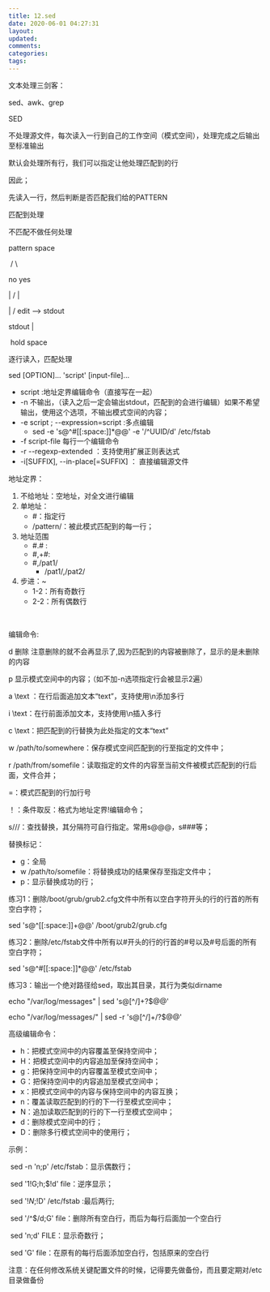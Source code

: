 ```yaml
---
title: 12.sed
date: 2020-06-01 04:27:31
layout:
updated:
comments:
categories:
tags:
---
```


文本处理三剑客：

sed、awk、grep



SED

不处理源文件，每次读入一行到自己的工作空间（模式空间），处理完成之后输出至标准输出

默认会处理所有行，我们可以指定让他处理匹配到的行

因此；

先读入一行，然后判断是否匹配我们给的PATTERN

匹配到处理

不匹配不做任何处理

pattern space

​	/			\

no				yes

|				/		|

|			/	edit --> stdout

stdout					|

​						hold space



逐行读入，匹配处理

sed [OPTION]... 'script' [input-file]...

* script :地址定界编辑命令（直接写在一起）
* -n 不输出，（读入之后一定会输出stdout，匹配到的会进行编辑）如果不希望输出，使用这个选项，不输出模式空间的内容；
* -e script ; --expression=script :多点编辑
  * sed -e 's@^#[[:space:]]*@@' -e '/^UUID/d' /etc/fstab
* -f  script-file 每行一个编辑命令
* -r --regexp-extended ：支持使用扩展正则表达式
* -i[SUFFIX], --in-place[=SUFFIX] ： 直接编辑源文件

地址定界：

1. 不给地址：空地址，对全文进行编辑
2. 单地址：
   * #：指定行
   * /pattern/：被此模式匹配到的每一行；
3. 地址范围
   * #.# :
   * #,+#:
   * #,/pat1/
     * /pat1/,/pat2/
4. 步进：~
   * 1-2：所有奇数行
   * 2-2：所有偶数行

​	

编辑命令:

d 删除 注意删除的就不会再显示了,因为匹配到的内容被删除了，显示的是未删除的内容

p 显示模式空间中的内容；（如不加-n选项指定行会被显示2遍）

a \text ：在行后面追加文本“text”，支持使用\n添加多行

i \text：在行前面添加文本，支持使用\n插入多行

c \text：把匹配到的行替换为此处指定的文本“text”

w /path/to/somewhere：保存模式空间匹配到的行至指定的文件中；

r /path/from/somefile：读取指定的文件的内容至当前文件被模式匹配到的行后面，文件合并；

=：模式匹配到的行加行号

！：条件取反：格式为地址定界!编辑命令；

s///：查找替换，其分隔符可自行指定。常用s@@@，s###等；

替换标记：

* g：全局
* w /path/to/somefile：将替换成功的结果保存至指定文件中；
* p：显示替换成功的行；

练习1：删除/boot/grub/grub2.cfg文件中所有以空白字符开头的行的行首的所有空白字符；

sed 's@^[[:space:]]\+@@' /boot/grub2/grub.cfg 

练习2：删除/etc/fstab文件中所有以#开头的行的行首的#号以及#号后面的所有空白字符；

sed 's@^#[[:space:]]*@@' /etc/fstab

练习3：输出一个绝对路径给sed，取出其目录，其行为类似dirname

echo "/var/log/messages" | sed 's@[^/]\+\?$@@'

echo "/var/log/messages/" | sed -r 's@[^/]+/?$@@'



高级编辑命令：

* h：把模式空间中的内容覆盖至保持空间中；
* H：把模式空间中的内容追加至保持空间中；
* g：把保持空间中的内容覆盖至模式空间中；
* G：把保持空间中的内容追加至模式空间中；
* x：把模式空间中的内容与保持空间中的内容互换；
* n：覆盖读取匹配到的行的下一行至模式空间中；
* N：追加读取匹配到的行的下一行至模式空间中；
* d：删除模式空间中的行；
* D：删除多行模式空间中的使用行；

示例：

​	sed -n 'n;p' /etc/fstab：显示偶数行；

​	sed '1!G;h;$!d' file：逆序显示；

​	sed '$!N;$!D' /etc/fstab :最后两行;

​	sed '/^$/d;G' file：删除所有空白行，而后为每行后面加一个空白行

​	sed 'n;d' FILE：显示奇数行；

​	sed 'G' file：在原有的每行后面添加空白行，包括原来的空白行



注意：在任何修改系统关键配置文件的时候，记得要先做备份，而且要定期对/etc目录做备份


